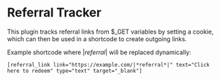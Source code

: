 # Referral Tracker

This plugin tracks referral links from $_GET variables by setting a cookie, which can then be used in a shortcode to create outgoing links.

Example shortcode where |*referral*| will be replaced dynamically:  
  
`[referral_link link="https://example.com/|*referral*|" text="Click here to redeem" type="text" target="_blank"]`
